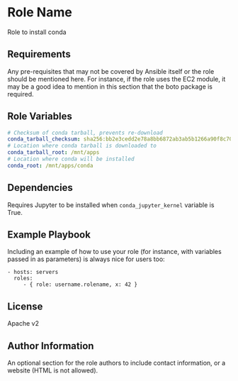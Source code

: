 Role Name
=========

Role to install conda

Requirements
------------

Any pre-requisites that may not be covered by Ansible itself or the role should be mentioned here. For instance, if the role uses the EC2 module, it may be a good idea to mention in this section that the boto package is required.

Role Variables
--------------

```yaml
# Checksum of conda tarball, prevents re-download
conda_tarball_checksum: sha256:bb2e3cedd2e78a8bb6872ab3ab5b1266a90f8c7004a22d8dc2ea5effeb6a439a.
# Location where conda tarball is downloaded to
conda_tarball_root: /mnt/apps
# Location where conda will be installed
conda_root: /mnt/apps/conda
```

Dependencies
------------

Requires Jupyter to be installed when `conda_jupyter_kernel` variable is True.

Example Playbook
----------------

Including an example of how to use your role (for instance, with variables passed in as parameters) is always nice for users too:

    - hosts: servers
      roles:
         - { role: username.rolename, x: 42 }

License
-------

Apache v2

Author Information
------------------

An optional section for the role authors to include contact information, or a website (HTML is not allowed).
